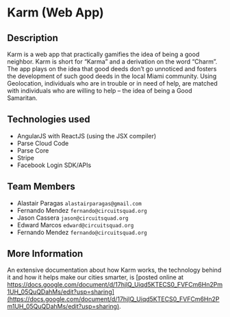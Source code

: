 # Karm (Web App)

## Description

Karm is a web app that practically gamifies the idea of being a good neighbor. Karm is short for “Karma” and a derivation on the word “Charm”. The app plays on the idea that good deeds don’t go unnoticed and fosters the development of such good deeds in the local Miami community. Using Geolocation, individuals who are in trouble or in need of help, are matched with individuals who are willing to help – the idea of being a Good Samaritan.

## Technologies used

* AngularJS with ReactJS (using the JSX compiler)
* Parse Cloud Code
* Parse Core
* Stripe
* Facebook Login SDK/APIs

## Team Members

* Alastair Paragas `alastairparagas@gmail.com`
* Fernando Mendez `fernando@circuitsquad.org`
* Jason Cassera `jason@circuitsquad.org`
* Edward Marcos `edward@circuitsquad.org`
* Fernando Mendez `fernando@circuitsquad.org`

## More Information

An extensive documentation about how Karm works, the technology behind it and how it helps make our cities smarter, is [posted online at https://docs.google.com/document/d/17hjlQ_Uiqd5KTECS0_FVFCm6Hn2Pm1UH_05QuQDahMs/edit?usp=sharing](https://docs.google.com/document/d/17hjlQ_Uiqd5KTECS0_FVFCm6Hn2Pm1UH_05QuQDahMs/edit?usp=sharing).